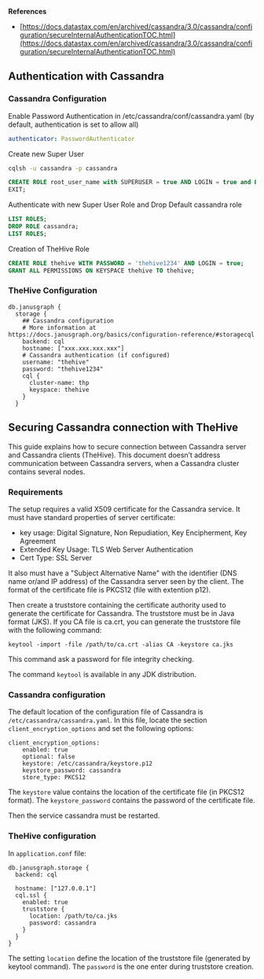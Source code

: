 

**References**
- [https://docs.datastax.com/en/archived/cassandra/3.0/cassandra/configuration/secureInternalAuthenticationTOC.html](https://docs.datastax.com/en/archived/cassandra/3.0/cassandra/configuration/secureInternalAuthenticationTOC.html)

## Authentication with Cassandra


### Cassandra Configuration 

Enable Password Authentication in /etc/cassandra/conf/cassandra.yaml (by default, authentication is set to allow all)

```yml
authenticator: PasswordAuthenticator
```

Create new Super User

```bash
cqlsh -u cassandra -p cassandra
```

```sql
CREATE ROLE root_user_name with SUPERUSER = true AND LOGIN = true and PASSWORD = 'password';
EXIT;
```

Authenticate with new Super User Role and Drop Default cassandra role

```sql
LIST ROLES;
DROP ROLE cassandra;
LIST ROLES;
```

Creation of TheHive Role

```sql
CREATE ROLE thehive WITH PASSWORD = 'thehive1234' AND LOGIN = true;
GRANT ALL PERMISSIONS ON KEYSPACE thehive TO thehive;
```

### TheHive Configuration 

```
db.janusgraph {
  storage {
    ## Cassandra configuration
    # More information at https://docs.janusgraph.org/basics/configuration-reference/#storagecql
    backend: cql
    hostname: ["xxx.xxx.xxx.xxx"]
    # Cassandra authentication (if configured)
    username: "thehive"
    password: "thehive1234"
    cql {
      cluster-name: thp
      keyspace: thehive
    }
  }
```


## Securing Cassandra connection with TheHive

This guide explains how to secure connection between Cassandra server and Cassandra clients (TheHive). This document doesn’t address communication between Cassandra servers, when a Cassandra cluster contains several nodes. 

### Requirements 

The setup requires a valid X509 certificate for the Cassandra service. It must have standard properties of server certificate:

 - key usage: Digital Signature, Non Repudiation, Key Encipherment, Key Agreement
 - Extended Key Usage: TLS Web Server Authentication
 - Cert Type: SSL Server

It also must have a "Subject Alternative Name" with the identifier (DNS name or/and IP address) of the Cassandra server seen by the client.
The format of the certificate file is PKCS12 (file with extention p12).

Then create a truststore containing the certificate authority used to generate the certificate for Cassandra. The truststore must be in Java format (JKS). If you CA file is ca.crt, you can generate the truststore file with the following command:

```
keytool -import -file /path/to/ca.crt -alias CA -keystore ca.jks
```

This command ask a password for file integrity checking.

The command `keytool` is available in any JDK distribution.

### Cassandra configuration 

The default location of the configuration file of Cassandra is `/etc/cassandra/cassandra.yaml`. In this file, locate the section `client_encryption_options` and set the following options: 

```
client_encryption_options: 
    enabled: true 
    optional: false 
    keystore: /etc/cassandra/keystore.p12 
    keystore_password: cassandra 
    store_type: PKCS12 
```

The `keystore` value contains the location of the certificate file (in PKCS12 format). The `keystore_password` contains the password of the certificate file.

Then the service cassandra must be restarted.

### TheHive configuration 

In `application.conf` file: 

```
db.janusgraph.storage { 
  backend: cql 

  hostname: ["127.0.0.1"] 
  cql.ssl { 
    enabled: true 
    truststore { 
      location: /path/to/ca.jks 
      password: cassandra 
    } 
  } 
}
```

The setting `location` define the location of the truststore file (generated by keytool command). The `password` is the one enter during truststore creation.

